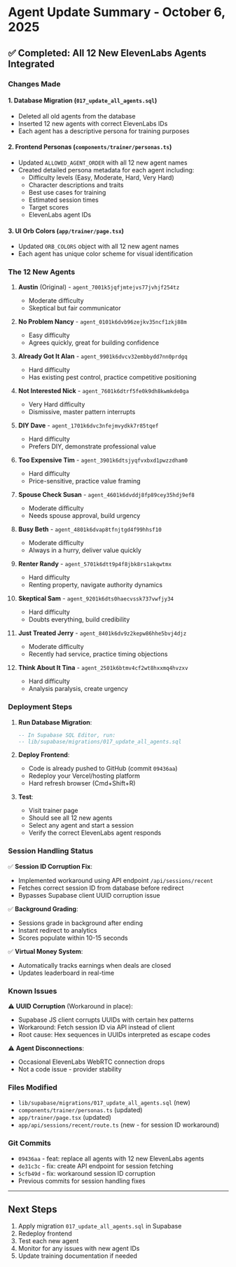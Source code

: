 # Agent Update Summary - October 6, 2025

## ✅ Completed: All 12 New ElevenLabs Agents Integrated

### Changes Made

#### 1. **Database Migration** (`017_update_all_agents.sql`)
- Deleted all old agents from the database
- Inserted 12 new agents with correct ElevenLabs IDs
- Each agent has a descriptive persona for training purposes

#### 2. **Frontend Personas** (`components/trainer/personas.ts`)
- Updated `ALLOWED_AGENT_ORDER` with all 12 new agent names
- Created detailed persona metadata for each agent including:
  - Difficulty levels (Easy, Moderate, Hard, Very Hard)
  - Character descriptions and traits
  - Best use cases for training
  - Estimated session times
  - Target scores
  - ElevenLabs agent IDs

#### 3. **UI Orb Colors** (`app/trainer/page.tsx`)
- Updated `ORB_COLORS` object with all 12 new agent names
- Each agent has unique color scheme for visual identification

### The 12 New Agents

1. **Austin** (Original) - `agent_7001k5jqfjmtejvs77jvhjf254tz`
   - Moderate difficulty
   - Skeptical but fair communicator

2. **No Problem Nancy** - `agent_0101k6dvb96zejkv35ncf1zkj88m`
   - Easy difficulty
   - Agrees quickly, great for building confidence

3. **Already Got It Alan** - `agent_9901k6dvcv32embbydd7nn0prdgq`
   - Hard difficulty
   - Has existing pest control, practice competitive positioning

4. **Not Interested Nick** - `agent_7601k6dtrf5fe0k9dh8kwmkde0ga`
   - Very Hard difficulty
   - Dismissive, master pattern interrupts

5. **DIY Dave** - `agent_1701k6dvc3nfejmvydkk7r85tqef`
   - Hard difficulty
   - Prefers DIY, demonstrate professional value

6. **Too Expensive Tim** - `agent_3901k6dtsjyqfvxbxd1pwzzdham0`
   - Hard difficulty
   - Price-sensitive, practice value framing

7. **Spouse Check Susan** - `agent_4601k6dvddj8fp89cey35hdj9ef8`
   - Moderate difficulty
   - Needs spouse approval, build urgency

8. **Busy Beth** - `agent_4801k6dvap8tfnjtgd4f99hhsf10`
   - Moderate difficulty
   - Always in a hurry, deliver value quickly

9. **Renter Randy** - `agent_5701k6dtt9p4f8jbk8rs1akqwtmx`
   - Hard difficulty
   - Renting property, navigate authority dynamics

10. **Skeptical Sam** - `agent_9201k6dts0haecvssk737vwfjy34`
    - Hard difficulty
    - Doubts everything, build credibility

11. **Just Treated Jerry** - `agent_8401k6dv9z2kepw86hhe5bvj4djz`
    - Moderate difficulty
    - Recently had service, practice timing objections

12. **Think About It Tina** - `agent_2501k6btmv4cf2wt8hxxmq4hvzxv`
    - Hard difficulty
    - Analysis paralysis, create urgency

### Deployment Steps

1. **Run Database Migration**:
   ```sql
   -- In Supabase SQL Editor, run:
   -- lib/supabase/migrations/017_update_all_agents.sql
   ```

2. **Deploy Frontend**:
   - Code is already pushed to GitHub (commit `09436aa`)
   - Redeploy your Vercel/hosting platform
   - Hard refresh browser (Cmd+Shift+R)

3. **Test**:
   - Visit trainer page
   - Should see all 12 new agents
   - Select any agent and start a session
   - Verify the correct ElevenLabs agent responds

### Session Handling Status

✅ **Session ID Corruption Fix**:
- Implemented workaround using API endpoint `/api/sessions/recent`
- Fetches correct session ID from database before redirect
- Bypasses Supabase client UUID corruption issue

✅ **Background Grading**:
- Sessions grade in background after ending
- Instant redirect to analytics
- Scores populate within 10-15 seconds

✅ **Virtual Money System**:
- Automatically tracks earnings when deals are closed
- Updates leaderboard in real-time

### Known Issues

⚠️ **UUID Corruption** (Workaround in place):
- Supabase JS client corrupts UUIDs with certain hex patterns
- Workaround: Fetch session ID via API instead of client
- Root cause: Hex sequences in UUIDs interpreted as escape codes

⚠️ **Agent Disconnections**:
- Occasional ElevenLabs WebRTC connection drops
- Not a code issue - provider stability

### Files Modified

- `lib/supabase/migrations/017_update_all_agents.sql` (new)
- `components/trainer/personas.ts` (updated)
- `app/trainer/page.tsx` (updated)
- `app/api/sessions/recent/route.ts` (new - for session ID workaround)

### Git Commits

- `09436aa` - feat: replace all agents with 12 new ElevenLabs agents
- `de31c3c` - fix: create API endpoint for session fetching
- `5cfb49d` - fix: workaround session ID corruption
- Previous commits for session handling fixes

---

## Next Steps

1. Apply migration `017_update_all_agents.sql` in Supabase
2. Redeploy frontend
3. Test each new agent
4. Monitor for any issues with new agent IDs
5. Update training documentation if needed
